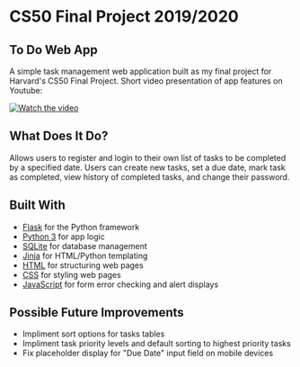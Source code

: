 # CS50 Final Project 2019/2020

## To Do Web App
A simple task management web application built as my final project for Harvard's CS50 Final Project.
Short video presentation of app features on Youtube:

[![Watch the video](https://img.youtube.com/vi/W0DcuZKyCDQ/maxresdefault.jpg)](https://youtu.be/W0DcuZKyCDQ)

## What Does It Do?
Allows users to register and login to their own list of tasks to be completed by a specified date.
Users can create new tasks, set a due date, mark task as completed, view history of completed tasks, and change their password.

## Built With
- [Flask](https://www.fullstackpython.com/flask.html) for the Python framework
- [Python 3](https://docs.python.org/3/) for app logic
- [SQLite](https://www.sqlite.org/index.html) for database management
- [Jinja](https://jinja.palletsprojects.com/en/2.11.x/) for HTML/Python templating
- [HTML](https://devdocs.io/html/) for structuring web pages
- [CSS](https://devdocs.io/css/) for styling web pages
- [JavaScript](https://devdocs.io/javascript/) for form error checking and alert displays

## Possible Future Improvements
- Impliment sort options for tasks tables
- Impliment task priority levels and default sorting to highest priority tasks
- Fix placeholder display for "Due Date" input field on mobile devices